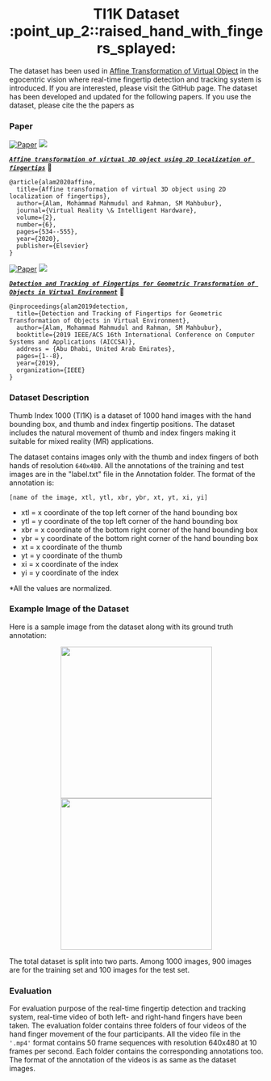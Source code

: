 <h1 align="center">TI1K Dataset :point_up_2::raised_hand_with_fingers_splayed:</h1>

The dataset has been used in [Affine Transformation of Virtual Object](https://github.com/MahmudulAlam/Fingertip-Mixed-Reality) in the egocentric vision where real-time fingertip detection and tracking system is introduced. If you are interested, please visit the GitHub page. The dataset has been developed and updated for the following papers. If you use the dataset, please cite the the papers as

### Paper 

[![Paper](https://img.shields.io/badge/paper-ScienceDirect-orange.svg?longCache=true&style=flat)](https://doi.org/10.1016/j.vrih.2020.10.001)
![](https://img.shields.io/badge/-v2.0-brightgreen)

[***```Affine transformation of virtual 3D object using 2D localization of fingertips```***](https://www.sciencedirect.com/science/article/pii/S2096579620300917?via%3Dihub) 🔗

```
@article{alam2020affine,
  title={Affine transformation of virtual 3D object using 2D localization of fingertips},
  author={Alam, Mohammad Mahmudul and Rahman, SM Mahbubur},
  journal={Virtual Reality \& Intelligent Hardware},
  volume={2},
  number={6},
  pages={534--555},
  year={2020},
  publisher={Elsevier}
}
```

[![Paper](https://img.shields.io/badge/paper-IeeeXplore-blue.svg?longCache=true&style=flat)](https://ieeexplore.ieee.org/abstract/document/9035256)
![](https://img.shields.io/badge/-v1.0-brightgreen)

[***```Detection and Tracking of Fingertips for Geometric Transformation of Objects in Virtual Environment```***](https://ieeexplore.ieee.org/abstract/document/9035256) 🔗

```
@inproceedings{alam2019detection,
  title={Detection and Tracking of Fingertips for Geometric Transformation of Objects in Virtual Environment},
  author={Alam, Mohammad Mahmudul and Rahman, SM Mahbubur},
  booktitle={2019 IEEE/ACS 16th International Conference on Computer Systems and Applications (AICCSA)},
  address = {Abu Dhabi, United Arab Emirates},
  pages={1--8},
  year={2019},
  organization={IEEE}
}
```

### Dataset Description
Thumb Index 1000 (TI1K) is a dataset of 1000 hand images with the hand bounding box, and thumb and index fingertip positions. 
The dataset includes the natural movement of thumb and index fingers making it suitable for mixed reality (MR) applications. 

The dataset contains images only with the thumb and index fingers of both hands of resolution ```640x480```. All the annotations of the
training and test images are in the "label.txt" file in the Annotation folder. The format of the annotation is: 

```[name of the image, xtl, ytl, xbr, ybr, xt, yt, xi, yi]```

* xtl = x coordinate of the top left corner of the hand bounding box 
* ytl = y coordinate of the top left corner of the hand bounding box 
* xbr = x coordinate of the bottom right corner of the hand bounding box
* ybr = y coordinate of the bottom right corner of the hand bounding box
* xt = x coordinate of the thumb 
* yt = y coordinate of the thumb 
* xi = x coordinate of the index 
* yi = y coordinate of the index 

*All the values are normalized. 

### Example Image of the Dataset
Here is a sample image from the dataset along with its ground truth annotation:
<p align="center">
  <img src="https://user-images.githubusercontent.com/37298971/54509941-974e4080-4975-11e9-8da6-946d1ce23b29.jpg" width="300">
  <img src="https://user-images.githubusercontent.com/37298971/54509952-a33a0280-4975-11e9-8a3f-c0fb771f5791.jpg" width="300">
</p>

The total dataset is split into two parts. Among 1000 images, 900 images are for the training set and 100 images for the test set.  

### Evaluation 
For evaluation purpose of the real-time fingertip detection and tracking system, real-time video of both left- and right-hand fingers have been taken. The evaluation folder contains three folders of four videos of the hand finger movement of the four participants. All the video file in the ```'.mp4'``` format contains 50 frame sequences with resolution 640x480 at 10 frames per second. Each folder contains the corresponding annotations too. The format of the annotation of the videos is as same as the dataset images.
